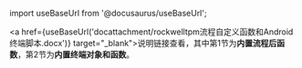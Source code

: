 
import useBaseUrl from '@docusaurus/useBaseUrl';

<a href={useBaseUrl('docattachment/rockwelltpm流程自定义函数和Android终端脚本.docx')} target="_blank">说明链接查看</a>，其中第1节为**内置流程后函数**，第2节为**内置终端对象和函数**。
